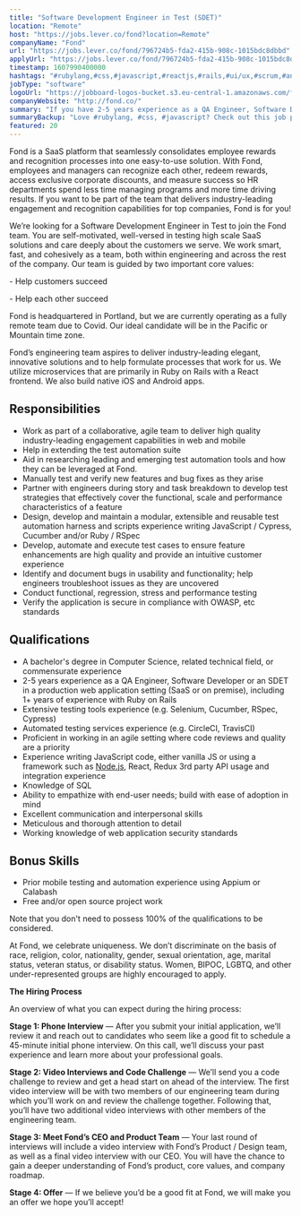 ```yaml
---
title: "Software Development Engineer in Test (SDET)"
location: "Remote"
host: "https://jobs.lever.co/fond?location=Remote"
companyName: "Fond"
url: "https://jobs.lever.co/fond/796724b5-fda2-415b-908c-1015bdc8dbbd"
applyUrl: "https://jobs.lever.co/fond/796724b5-fda2-415b-908c-1015bdc8dbbd/apply"
timestamp: 1607990400000
hashtags: "#rubylang,#css,#javascript,#reactjs,#rails,#ui/ux,#scrum,#android,#ios,#management"
jobType: "software"
logoUrl: "https://jobboard-logos-bucket.s3.eu-central-1.amazonaws.com/fond"
companyWebsite: "http://fond.co/"
summary: "If you have 2-5 years experience as a QA Engineer, Software Developer or an SDET in a production web application setting, Fond is looking for someone with your skillset."
summaryBackup: "Love #rubylang, #css, #javascript? Check out this job post!"
featured: 20
---
```


Fond is a SaaS platform that seamlessly consolidates employee rewards and recognition processes into one easy-to-use solution. With Fond, employees and managers can recognize each other, redeem rewards, access exclusive corporate discounts, and measure success so HR departments spend less time managing programs and more time driving results. If you want to be part of the team that delivers industry-leading engagement and recognition capabilities for top companies, Fond is for you!

We’re looking for a Software Development Engineer in Test to join the Fond team. You are self-motivated, well-versed in testing high scale SaaS solutions and care deeply about the customers we serve. We work smart, fast, and cohesively as a team, both within engineering and across the rest of the company. Our team is guided by two important core values:

\- Help customers succeed

\- Help each other succeed

Fond is headquartered in Portland, but we are currently operating as a fully remote team due to Covid. Our ideal candidate will be in the Pacific or Mountain time zone.

Fond’s engineering team aspires to deliver industry-leading elegant, innovative solutions and to help formulate processes that work for us. We utilize microservices that are primarily in Ruby on Rails with a React frontend. We also build native iOS and Android apps.

## Responsibilities

*   Work as part of a collaborative, agile team to deliver high quality industry-leading engagement capabilities in web and mobile
*   Help in extending the test automation suite
*   Aid in researching leading and emerging test automation tools and how they can be leveraged at Fond.
*   Manually test and verify new features and bug fixes as they arise
*   Partner with engineers during story and task breakdown to develop test strategies that effectively cover the functional, scale and performance characteristics of a feature
*   Design, develop and maintain a modular, extensible and reusable test automation harness and scripts experience writing JavaScript / Cypress, Cucumber and/or Ruby / RSpec
*   Develop, automate and execute test cases to ensure feature enhancements are high quality and provide an intuitive customer experience 
*   Identify and document bugs in usability and functionality; help engineers troubleshoot issues as they are uncovered
*   Conduct functional, regression, stress and performance testing
*   Verify the application is secure in compliance with OWASP, etc standards

## Qualifications

*   A bachelor's degree in Computer Science, related technical field, or commensurate experience
*   2-5 years experience as a QA Engineer, Software Developer or an SDET in a production web application setting (SaaS or on premise), including 1+ years of experience with Ruby on Rails 
*   Extensive testing tools experience (e.g. Selenium, Cucumber, RSpec, Cypress)
*   Automated testing services experience (e.g. CircleCI, TravisCI)
*   Proficient in working in an agile setting where code reviews and quality are a priority
*   Experience writing JavaScript code, either vanilla JS or using a framework such as [Node.js](http://Node.js), React, Redux 3rd party API usage and integration experience
*   Knowledge of SQL
*   Ability to empathize with end-user needs; build with ease of adoption in mind
*   Excellent communication and interpersonal skills
*   Meticulous and thorough attention to detail
*   Working knowledge of web application security standards

## Bonus Skills

*   Prior mobile testing and automation experience using Appium or Calabash
*   Free and/or open source project work

Note that you don't need to possess 100% of the qualifications to be considered.

At Fond, we celebrate uniqueness. We don’t discriminate on the basis of race, religion, color, nationality, gender, sexual orientation, age, marital status, veteran status, or disability status. Women, BIPOC, LGBTQ, and other under-represented groups are highly encouraged to apply.

**The Hiring Process**

An overview of what you can expect during the hiring process:

**Stage 1: Phone Interview** — After you submit your initial application, we’ll review it and reach out to candidates who seem like a good fit to schedule a 45-minute initial phone interview. On this call, we’ll discuss your past experience and learn more about your professional goals. 

**Stage 2: Video Interviews and Code Challenge** — We’ll send you a code challenge to review and get a head start on ahead of the interview. The first video interview will be with two members of our engineering team during which you’ll work on and review the challenge together. Following that, you’ll have two additional video interviews with other members of the engineering team.

**Stage 3: Meet Fond’s CEO and Product Team** — Your last round of interviews will include a video interview with Fond’s Product / Design team, as well as a final video interview with our CEO. You will have the chance to gain a deeper understanding of Fond’s product, core values, and company roadmap.

**Stage 4: Offer** — If we believe you’d be a good fit at Fond, we will make you an offer we hope you’ll accept!
